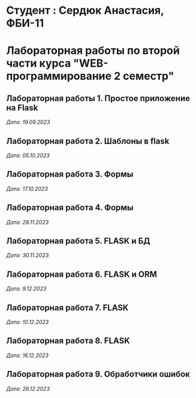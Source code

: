 
# Студент : Сердюк Анастасия, ФБИ-11

# Лабораторная работы по второй части курса "WEB- программирование 2 семестр"

## Лабораторная работы 1. Простое приложение на Flask

*Дата: 19.09.2023*


## Лабораторная работа 2. Шаблоны в flask

*Дата: 05.10.2023*

## Лабораторная работа 3. Формы

*Дата: 17.10.2023*

## Лабораторная работа 4. Формы

*Дата: 28.11.2023*

## Лабораторная работа 5. FLASK и БД

*Дата: 30.11.2023*

## Лабораторная работа 6. FLASK и ORM


*Дата: 9.12.2023*

## Лабораторная работа 7. FLASK 


*Дата: 10.12.2023*

## Лабораторная работа 8. FLASK 


*Дата: 16.12.2023*


## Лабораторная работа 9. Обработчики ошибок 


*Дата: 26.12.2023*



